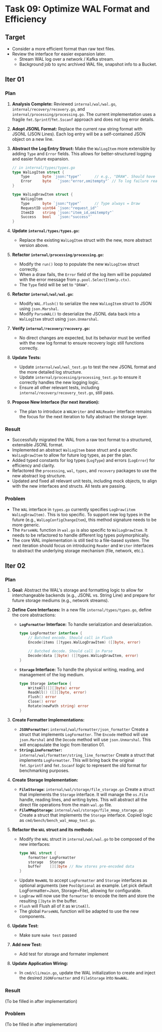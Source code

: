 # Task 09: Optimize WAL Format and Efficiency

## Target

- Consider a more efficient format than raw text files.
- Review the interface for easier expansion later.
  - Stream WAL log over a network / Kafka stream.
  - Background job to sync archived WAL file, snapshot info to a Bucket.

## Iter 01

### Plan

1.  **Analysis Complete:** Reviewed `internal/wal/wal.go`, `internal/recovery/recovery.go`, and `internal/processing/processing.go`. The current implementation uses a fragile `fmt.Sprintf`/`fmt.Sscanf` approach and does not log error details.

2.  **Adopt JSONL Format:** Replace the current raw string format with JSONL (JSON Lines). Each log entry will be a self-contained JSON object on a new line.

3.  **Abstract the Log Entry Struct:** Make the `WalLogItem` more extensible by adding `Type` and `Error` fields. This allows for better-structured logging and easier future expansion.

    ```go
    // in internal/types/types.go
    type WalLogItem struct {
        Type      byte `json:"type"`      // e.g., "DRAW". Should have a Constant define map
        Error     byte   `json:"error,omitempty"` // To log failure reasons. Should have a Constant define map
    }

    type WalLogDrawItem struct {
        WalLogItem
        Type      byte `json:"type"`      // Type always = Draw
        RequestID uint64 `json:"request_id"`
        ItemID    string `json:"item_id,omitempty"`
        Success   bool   `json:"success"`
    }
    ```

4.  **Update `internal/types/types.go`:**
    *   Replace the existing `WalLogItem` struct with the new, more abstract version above.

5.  **Refactor `internal/processing/processing.go`:**
    *   Modify the `run()` loop to populate the new `WalLogItem` struct correctly.
    *   When a draw fails, the `Error` field of the log item will be populated with the error message from `p.pool.SelectItem(p.ctx)`.
    *   The `Type` field will be set to `"DRAW"`.

6.  **Refactor `internal/wal/wal.go`:**
    *   Modify `WAL.Flush()` to serialize the new `WalLogItem` struct to JSON using `json.Marshal`.
    *   Modify `ParseWAL()` to deserialize the JSONL data back into a `WalLogItem` struct using `json.Unmarshal`.

7.  **Verify `internal/recovery/recovery.go`:**
    *   No direct changes are expected, but its behavior must be verified with the new log format to ensure recovery logic still functions correctly.

8.  **Update Tests:**
    *   Update `internal/wal/wal_test.go` to test the new JSONL format and the more detailed log structure.
    *   Update `internal/processing/processing_test.go` to ensure it correctly handles the new logging logic.
    *   Ensure all other relevant tests, including `internal/recovery/recovery_test.go`, still pass.

9.  **Propose New Interface (for next iteration):**
    *   The plan to introduce a `WALWriter` and `WALReader` interface remains the focus for the next iteration to fully abstract the storage layer.

### Result

- Successfully migrated the WAL from a raw text format to a structured, extensible JSONL format.
- Implemented an abstract `WalLogItem` base struct and a specific `WalLogDrawItem` to allow for future log types, as per the plan.
- Added typed constants for log types (`LogType`) and errors (`LogError`) for efficiency and clarity.
- Refactored the `processing`, `wal`, `types`, and `recovery` packages to use the new abstract log structure.
- Updated and fixed all relevant unit tests, including mock objects, to align with the new interfaces and structs. All tests are passing.

### Problem

- The `WAL` interface in `types.go` currently specifies `LogDraw(item WalLogDrawItem)`. This is too specific. To support new log types in the future (e.g., `WalLogConfigChangeItem`), this method signature needs to be more generic.
- The `ParseWAL` function in `wal.go` is also specific to `WalLogDrawItem`. It needs to be refactored to handle different log types polymorphically.
- The core WAL implementation is still tied to a file-based system. The next iteration should focus on introducing `Reader` and `Writer` interfaces to abstract the underlying storage mechanism (file, network, etc.).

## Iter 02

### Plan

1.  **Goal:** Abstract the WAL's storage and formatting logic to allow for interchangeable backends (e.g., JSONL vs. String Line) and prepare for future storage mediums (e.g., network streams).

2.  **Define Core Interfaces:** In a new file `internal/types/types.go`, define the core abstractions:
    *   **`LogFormatter` Interface:** To handle serialization and deserialization.
        ```go
        type LogFormatter interface {
            // Batched encode. Should call in Flush
            Encode(items []types.WalLogDrawItem) ([]byte, error)

            // Batched decode. Should call in Parse
            Decode(data []byte) ([]types.WalLogDrawItem, error)
        }
        ```
    *   **`Storage` Interface:** To handle the physical writing, reading, and management of the log medium.
        ```go
        type Storage interface {
            WriteAll([][]byte) error
            ReadAll() ([][]byte, error)
            Flush() error
            Close() error
            Rotate(newPath string) error
        }
        ```

3.  **Create Formatter Implementations:**
    *   **`JSONFormatter`:** `internal/wal/formatter/json_formatter` Create a struct that implements `LogFormatter`. The `Encode` method will use `json.Marshal` and the `Decode` method will use `json.Unmarshal`. This will encapsulate the logic from Iteration 01.
    *   **`StringLineFormatter`:** `internal/wal/formatter/string_line_formatter` Create a struct that implements `LogFormatter`. This will bring back the original `fmt.Sprintf` and `fmt.Sscanf` logic to represent the old format for benchmarking purposes.

4.  **Create Storage Implementation:**
    *   **`FileStorage`:** `internal/wal/storage/file_storage.go` Create a struct that implements the `Storage` interface. It will manage the `os.File` handle, reading lines, and writing bytes. This will abstract all the direct file operations from the main `wal.go` file.
    *   **`FileMMapStorage`:** `internal/wal/storage/file_mmap_storage.go` Create a struct that implements the `Storage` interface. Copied logic as `cmd/bench/bench_wal_mmap_test.go`.

5.  **Refactor the `WAL` struct and its methods:**
    *   Modify the `WAL` struct in `internal/wal/wal.go` to be composed of the new interfaces:
        ```go
        type WAL struct {
            formatter LogFormatter
            storage   Storage
            buffer    [][]byte // Now stores pre-encoded data
        }
        ```
    *   Update `NewWAL` to accept `LogFormatter` and `Storage` interfaces as optional arguments (see `PoolOptional` as example. Let pick default LogFormatter=Json, Storage=File), allowing for configurable. 
    *   `LogDraw` will now use the `formatter` to encode the item and store the resulting `[]byte` in the buffer.
    *   `Flush` will Flush all of it as `WriteAll`.
    *   The global `ParseWAL` function will be adapted to use the new components.

6.  **Update Test:**
    * Make sure `make test` passed

7.  **Add new Test:**
    * Add test for storage and formater implement

8.  **Update Application Wiring:**
    *   In `cmd/cli/main.go`, update the WAL initialization to create and inject the desired `JSONFormatter` and `FileStorage` into `NewWAL`.

### Result

(To be filled in after implementation)

### Problem

(To be filled in after implementation)


